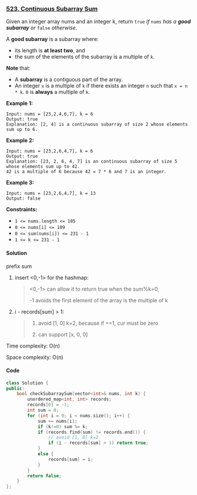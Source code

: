 ### [523. Continuous Subarray Sum](https://leetcode.com/problems/continuous-subarray-sum/)

Given an integer array nums and an integer k, return `true` *if* `nums` *has a **good subarray** or* `false` *otherwise*.

A **good subarray** is a subarray where:

- its length is **at least two**, and
- the sum of the elements of the subarray is a multiple of `k`.

**Note** that:

- A **subarray** is a contiguous part of the array.
- An integer `x` is a multiple of `k` if there exists an integer `n` such that `x = n * k`. `0` is **always** a multiple of `k`.

 

**Example 1:**

```
Input: nums = [23,2,4,6,7], k = 6
Output: true
Explanation: [2, 4] is a continuous subarray of size 2 whose elements sum up to 6.
```

**Example 2:**

```
Input: nums = [23,2,6,4,7], k = 6
Output: true
Explanation: [23, 2, 6, 4, 7] is an continuous subarray of size 5 whose elements sum up to 42.
42 is a multiple of 6 because 42 = 7 * 6 and 7 is an integer.
```

**Example 3:**

```
Input: nums = [23,2,6,4,7], k = 13
Output: false
```

 

**Constraints:**

- `1 <= nums.length <= 105`
- `0 <= nums[i] <= 109`
- `0 <= sum(nums[i]) <= 231 - 1`
- `1 <= k <= 231 - 1`

#### Solution

prefix sum

1. insert <0,-1> for the hashmap:

   ><0,-1> can allow it to return true when the sum%k=0,
   >
   >-1 avoids the first element of the array is the multiple of k

2. i - records[sum] > 1:

   > 1. avoid [1, 0] k=2, because if ==1, cur must be zero
   >
   > 2. can support [x, 0, 0]

Time complexity: O(n)

Space complexity: O(n)

#### Code

```c++
class Solution {
public:
    bool checkSubarraySum(vector<int>& nums, int k) {
        unordered_map<int, int> records;
        records[0] = -1;
        int sum = 0;
        for (int i = 0; i < nums.size(); i++) {
            sum += nums[i];
            if (k!=0) sum %= k;
            if (records.find(sum) != records.end()) {
                // avoid [1, 0] k=2
                if (i - records[sum] > 1) return true;
            }
            else {
                records[sum] = i;
            }
        }
        return false;
    }
};
```



